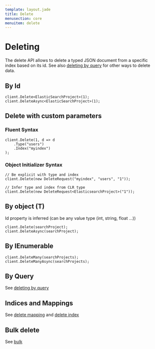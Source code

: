 ```yaml
---
template: layout.jade
title: Delete
menusection: core
menuitem: delete
---
```



# Deleting

The delete API allows to delete a typed JSON document from a specific index based on its id. See also [deleting by query]({{root}}/core/delete-by-query.html) for other ways to delete data.


## By Id

	client.Delete<ElasticSearchProject>(1);
	client.DeleteAsync<ElasticSearchProject>(1);

## Delete with custom parameters

### Fluent Syntax

	client.Delete(1, d => d
		.Type("users")
		.Index("myindex")
	);

### Object Initializer Syntax

	// Be explicit with type and index
	client.Delete(new DeleteRequest("myindex", "users", "1"));

	// Infer type and index from CLR type
	client.Delete(new DeleteRequest<ElasticsearchProject>("1"));

## By object (T)

Id property is inferred (can be any value type (int, string, float ...))

	client.Delete(searchProject);
	client.DeleteAsync(searchProject);

## By IEnumerable<T>

	client.DeleteMany(searchProjects);
	client.DeleteManyAsync(searchProjects);

## By Query

See [deleting by query]({{root}}/core/delete-by-query.html)

## Indices and Mappings

See [delete mapping]({{root}}/indices/delete-mapping.html) and [delete index]({{root}}/indices/delete-index.html)

## Bulk delete

See [bulk]({{root}}/code/bulk.html)

